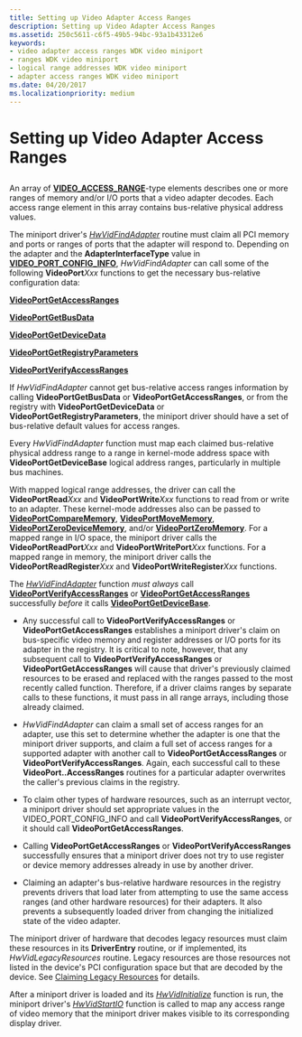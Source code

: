 ```yaml
---
title: Setting up Video Adapter Access Ranges
description: Setting up Video Adapter Access Ranges
ms.assetid: 250c5611-c6f5-49b5-94bc-93a1b43312e6
keywords:
- video adapter access ranges WDK video miniport
- ranges WDK video miniport
- logical range addresses WDK video miniport
- adapter access ranges WDK video miniport
ms.date: 04/20/2017
ms.localizationpriority: medium
---
```


# Setting up Video Adapter Access Ranges


## <span id="ddk_setting_up_video_adapter_access_ranges_gg"></span><span id="DDK_SETTING_UP_VIDEO_ADAPTER_ACCESS_RANGES_GG"></span>


An array of [**VIDEO\_ACCESS\_RANGE**](/windows-hardware/drivers/ddi/video/ns-video-_video_access_range)-type elements describes one or more ranges of memory and/or I/O ports that a video adapter decodes. Each access range element in this array contains bus-relative physical address values.

The miniport driver's [*HwVidFindAdapter*](/windows-hardware/drivers/ddi/video/nc-video-pvideo_hw_find_adapter) routine must claim all PCI memory and ports or ranges of ports that the adapter will respond to. Depending on the adapter and the **AdapterInterfaceType** value in [**VIDEO\_PORT\_CONFIG\_INFO**](/windows-hardware/drivers/ddi/video/ns-video-_video_port_config_info), *HwVidFindAdapter* can call some of the following **VideoPort***Xxx* functions to get the necessary bus-relative configuration data:

[**VideoPortGetAccessRanges**](/windows-hardware/drivers/ddi/video/nf-video-videoportgetaccessranges)

[**VideoPortGetBusData**](/windows-hardware/drivers/ddi/video/nf-video-videoportgetbusdata)

[**VideoPortGetDeviceData**](/windows-hardware/drivers/ddi/video/nf-video-videoportgetdevicedata)

[**VideoPortGetRegistryParameters**](/windows-hardware/drivers/ddi/video/nf-video-videoportgetregistryparameters)

[**VideoPortVerifyAccessRanges**](/windows-hardware/drivers/ddi/video/nf-video-videoportverifyaccessranges)

If *HwVidFindAdapter* cannot get bus-relative access ranges information by calling **VideoPortGetBusData** or **VideoPortGetAccessRanges**, or from the registry with **VideoPortGetDeviceData** or **VideoPortGetRegistryParameters**, the miniport driver should have a set of bus-relative default values for access ranges.

Every *HwVidFindAdapter* function must map each claimed bus-relative physical address range to a range in kernel-mode address space with **VideoPortGetDeviceBase** logical address ranges, particularly in multiple bus machines.

With mapped logical range addresses, the driver can call the **VideoPortRead***Xxx* and **VideoPortWrite***Xxx* functions to read from or write to an adapter. These kernel-mode addresses also can be passed to [**VideoPortCompareMemory**](/windows-hardware/drivers/ddi/video/nf-video-videoportcomparememory), [**VideoPortMoveMemory**](/windows-hardware/drivers/ddi/video/nf-video-videoportmovememory), [**VideoPortZeroDeviceMemory**](/windows-hardware/drivers/ddi/video/nf-video-videoportzerodevicememory), and/or [**VideoPortZeroMemory**](/windows-hardware/drivers/ddi/video/nf-video-videoportzeromemory). For a mapped range in I/O space, the miniport driver calls the **VideoPortReadPort***Xxx* and **VideoPortWritePort***Xxx* functions. For a mapped range in memory, the miniport driver calls the **VideoPortReadRegister***Xxx* and **VideoPortWriteRegister***Xxx* functions.

The [*HwVidFindAdapter*](/windows-hardware/drivers/ddi/video/nc-video-pvideo_hw_find_adapter) function *must always* call [**VideoPortVerifyAccessRanges**](/windows-hardware/drivers/ddi/video/nf-video-videoportverifyaccessranges) or [**VideoPortGetAccessRanges**](/windows-hardware/drivers/ddi/video/nf-video-videoportgetaccessranges) successfully *before* it calls [**VideoPortGetDeviceBase**](/windows-hardware/drivers/ddi/video/nf-video-videoportgetdevicebase).

-   Any successful call to **VideoPortVerifyAccessRanges** or **VideoPortGetAccessRanges** establishes a miniport driver's claim on bus-specific video memory and register addresses or I/O ports for its adapter in the registry. It is critical to note, however, that any subsequent call to **VideoPortVerifyAccessRanges** or **VideoPortGetAccessRanges** will cause that driver's previously claimed resources to be erased and replaced with the ranges passed to the most recently called function. Therefore, if a driver claims ranges by separate calls to these functions, it must pass in all range arrays, including those already claimed.

-   *HwVidFindAdapter* can claim a small set of access ranges for an adapter, use this set to determine whether the adapter is one that the miniport driver supports, and claim a full set of access ranges for a supported adapter with another call to **VideoPortGetAccessRanges** or **VideoPortVerifyAccessRanges**. Again, each successful call to these **VideoPort..AccessRanges** routines for a particular adapter overwrites the caller's previous claims in the registry.

-   To claim other types of hardware resources, such as an interrupt vector, a miniport driver should set appropriate values in the VIDEO\_PORT\_CONFIG\_INFO and call **VideoPortVerifyAccessRanges**, or it should call **VideoPortGetAccessRanges**.

-   Calling **VideoPortGetAccessRanges** or **VideoPortVerifyAccessRanges** successfully ensures that a miniport driver does not try to use register or device memory addresses already in use by another driver.

-   Claiming an adapter's bus-relative hardware resources in the registry prevents drivers that load later from attempting to use the same access ranges (and other hardware resources) for their adapters. It also prevents a subsequently loaded driver from changing the initialized state of the video adapter.

The miniport driver of hardware that decodes legacy resources must claim these resources in its **DriverEntry** routine, or if implemented, its *HwVidLegacyResources* routine. Legacy resources are those resources not listed in the device's PCI configuration space but that are decoded by the device. See [Claiming Legacy Resources](claiming-legacy-resources.md) for details.

After a miniport driver is loaded and its [*HwVidInitialize*](/windows-hardware/drivers/ddi/video/nc-video-pvideo_hw_initialize) function is run, the miniport driver's [*HwVidStartIO*](/windows-hardware/drivers/ddi/video/nc-video-pvideo_hw_start_io) function is called to map any access range of video memory that the miniport driver makes visible to its corresponding display driver.

 

